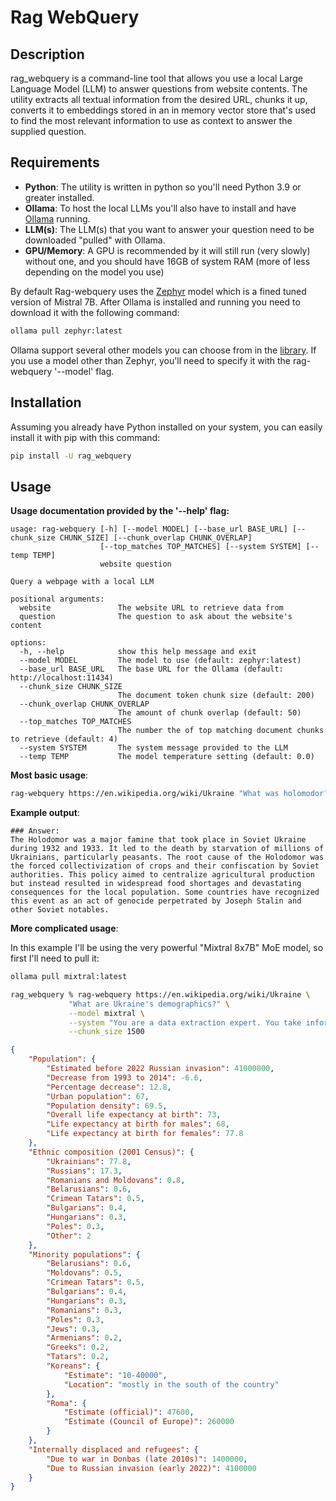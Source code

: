 # Rag WebQuery

## Description
rag_webquery is a command-line tool that allows you use a local Large Language Model (LLM) to answer questions from website contents. The utility extracts all textual information from the desired URL, chunks it up, converts it to embeddings stored in an in memory vector store that's used to find the most relevant information to use as context to answer the supplied question.

## Requirements

- **Python**: The utility is written in python so you'll need Python 3.9 or greater installed.
- **Ollama**: To host the local LLMs you'll also have to install and have [Ollama](https://ollama.ai/) running.
- **LLM(s)**: The LLM(s) that you want to answer your question need to be downloaded "pulled" with Ollama.
- **GPU/Memory**: A GPU is recommended by it will still run (very slowly) without one, and you should have 16GB of system RAM (more of less depending on the model you use)

By default Rag-webquery uses the [Zephyr](https://huggingface.co/HuggingFaceH4/zephyr-7b-beta) model which is a fined tuned version of Mistral 7B.  After Ollama is installed and running you need to download it with the following command:

```bash
ollama pull zephyr:latest
```

Ollama support several other models you can choose from in the [library](https://ollama.ai/library). If you use a model other than Zephyr, you'll need to specify it with the rag-webquery '--model' flag.


## Installation

Assuming you already have Python installed on your system, you can easily install it with pip with this command:

```bash
pip install -U rag_webquery
```


## Usage 

**Usage documentation provided by the '--help' flag:**

```text
usage: rag-webquery [-h] [--model MODEL] [--base_url BASE_URL] [--chunk_size CHUNK_SIZE] [--chunk_overlap CHUNK_OVERLAP]
                    [--top_matches TOP_MATCHES] [--system SYSTEM] [--temp TEMP]
                    website question

Query a webpage with a local LLM

positional arguments:
  website               The website URL to retrieve data from
  question              The question to ask about the website's content

options:
  -h, --help            show this help message and exit
  --model MODEL         The model to use (default: zephyr:latest)
  --base_url BASE_URL   The base URL for the Ollama (default: http://localhost:11434)
  --chunk_size CHUNK_SIZE
                        The document token chunk size (default: 200)
  --chunk_overlap CHUNK_OVERLAP
                        The amount of chunk overlap (default: 50)
  --top_matches TOP_MATCHES
                        The number the of top matching document chunks to retrieve (default: 4)
  --system SYSTEM       The system message provided to the LLM
  --temp TEMP           The model temperature setting (default: 0.0)
```


**Most basic usage**:

```bash
rag-webquery https://en.wikipedia.org/wiki/Ukraine "What was holomodor? What was its root cause?"
```

**Example output**:

```text
### Answer:
The Holodomor was a major famine that took place in Soviet Ukraine during 1932 and 1933. It led to the death by starvation of millions of Ukrainians, particularly peasants. The root cause of the Holodomor was the forced collectivization of crops and their confiscation by Soviet authorities. This policy aimed to centralize agricultural production but instead resulted in widespread food shortages and devastating consequences for the local population. Some countries have recognized this event as an act of genocide perpetrated by Joseph Stalin and other Soviet notables.
```

**More complicated usage**:

In this example I'll be using the very powerful "Mixtral 8x7B" MoE model, so first I'll need to pull it:

```bash
ollama pull mixtral:latest 
```

```bash
rag_webquery % rag-webquery https://en.wikipedia.org/wiki/Ukraine \
             "What are Ukraine's demographics?" \
             --model mixtral \
             --system "You are a data extraction expert. You take information and return a valid JSON document that captures the information " \
             --chunk_size 1500
```

```json
{
    "Population": {
        "Estimated before 2022 Russian invasion": 41000000,
        "Decrease from 1993 to 2014": -6.6,
        "Percentage decrease": 12.8,
        "Urban population": 67,
        "Population density": 69.5,
        "Overall life expectancy at birth": 73,
        "Life expectancy at birth for males": 68,
        "Life expectancy at birth for females": 77.8
    },
    "Ethnic composition (2001 Census)": {
        "Ukrainians": 77.8,
        "Russians": 17.3,
        "Romanians and Moldovans": 0.8,
        "Belarusians": 0.6,
        "Crimean Tatars": 0.5,
        "Bulgarians": 0.4,
        "Hungarians": 0.3,
        "Poles": 0.3,
        "Other": 2
    },
    "Minority populations": {
        "Belarusians": 0.6,
        "Moldovans": 0.5,
        "Crimean Tatars": 0.5,
        "Bulgarians": 0.4,
        "Hungarians": 0.3,
        "Romanians": 0.3,
        "Poles": 0.3,
        "Jews": 0.3,
        "Armenians": 0.2,
        "Greeks": 0.2,
        "Tatars": 0.2,
        "Koreans": {
            "Estimate": "10-40000",
            "Location": "mostly in the south of the country"
        },
        "Roma": {
            "Estimate (official)": 47600,
            "Estimate (Council of Europe)": 260000
        }
    },
    "Internally displaced and refugees": {
        "Due to war in Donbas (late 2010s)": 1400000,
        "Due to Russian invasion (early 2022)": 4100000
    }
}
```